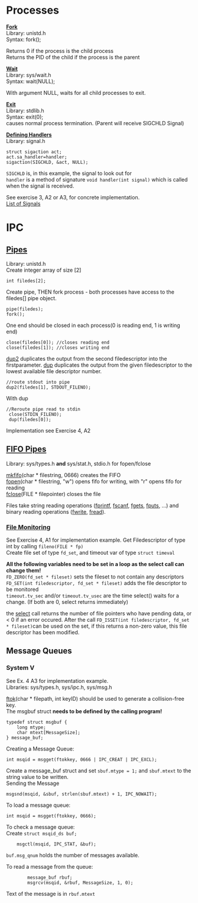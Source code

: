 
# Processes
**[Fork](https://linux.die.net/man/3/fork)**  
Library: unistd.h  
Syntax: fork();

Returns 0 if the process is the child process  
Returns the PID of the child if the process is the parent


**[Wait](https://linux.die.net/man/3/wait)**  
Library: sys/wait.h  
Syntax: wait(NULL);  

With argument NULL, waits for all child processes to exit.  

**[Exit](https://linux.die.net/man/3/exit)**  
Library: stdlib.h  
Syntax: exit(0);  
causes normal process termination. (Parent will receive SIGCHLD Signal)  

**[Defining Handlers](http://man7.org/linux/man-pages/man2/sigaction.2.html)**  
Library: signal.h  

    struct sigaction act;
    act.sa_handler=handler;
    sigaction(SIGCHLD, &act, NULL);

`SIGCHLD` is, in this example, the signal to look out for  
`handler` is a method of signature `void handler(int signal)` which is called when the signal is received.  

See exercise 3, A2 or A3, for concrete implementation.  
[List of Signals](http://man7.org/linux/man-pages/man7/signal.7.html)  

# IPC
## [Pipes](https://linux.die.net/man/3/pipe)
Library: unistd.h  
Create integer array of size [2]  

    int filedes[2];
Create pipe, THEN fork process - both processes have access to the filedes[] pipe object.

    pipe(filedes);
    fork();
One end should be closed in each process(0 is reading end, 1 is writing end) 

    close(filedes[0]); //closes reading end
    close(filedes[1]); //closes writing end
[dup2](https://linux.die.net/man/3/dup2) duplicates the output from the second filedescriptor into the firstparameter. [dup](https://linux.die.net/man/3/dup) duplicates the output from the given filedescriptor to the lowest available file descriptor number.

    //route stdout into pipe
    dup2(filedes[1], STDOUT_FILENO);

With dup

    //Reroute pipe read to stdin
     close(STDIN_FILENO);
     dup(filedes[0]);
Implementation see Exercise 4, A2

## [FIFO Pipes](https://www.geeksforgeeks.org/named-pipe-fifo-example-c-program/)
Library: sys/types.h **and** sys/stat.h, stdio.h for fopen/fclose

[mkfifo](https://linux.die.net/man/3/mkfifo)(char * filestring, 0666) creates the FIFO  
[fopen](https://linux.die.net/man/3/fopen)(char * filestring, "w") opens fifo for writing, with "r" opens fifo for reading  
[fclose](https://linux.die.net/man/3/fclose)(FILE * filepointer) closes the file  

Files take string reading operations ([fprintf](https://linux.die.net/man/3/fprintf), [fscanf](https://linux.die.net/man/3/fscanf), [fgets](https://linux.die.net/man/3/fgets), [fputs](https://linux.die.net/man/3/fputs), ...)  and binary reading operations ([fwrite](https://linux.die.net/man/3/fwrite), [fread](https://linux.die.net/man/3/fread)).  

### [File Monitoring](https://linux.die.net/man/3/fd_set)
See Exercise 4, A1 for implementation example.
Get Filedescriptor of type int by calling `fileno(FILE * fp)`  
Create file set of type `fd_set`, and timeout var of type `struct timeval`  

**All the following variables need to be set in a loop as the select call can change them!**  
`FD_ZERO(fd_set * fileset)` sets the fileset to not contain any descriptors  
`FD_SET(int filedescriptor, fd_set * fileset)` adds the file descriptor to be monitored  
`timeout.tv_sec` and/or `timeout.tv_usec` are the time select() waits for a change. (If both are 0, select returns immediately)  

the [select](https://linux.die.net/man/3/select) call returns the number of file pointers who have pending data, or < 0 if an error occured. After the call `FD_ISSET(int filedescriptor, fd_set * fileset)`can be used on the set, if this returns a non-zero value, this file descriptor has been modified.

 ## Message Queues
### System V
See Ex. 4 A3 for implementation example.  
Libraries: sys/types.h, sys/ipc.h, sys/msg.h  

[ftok](https://linux.die.net/man/3/ftok)(char * filepath, int keyID) should be used to generate a collision-free key.  
The msgbuf struct **needs to be defined by the calling program!**  

    typedef struct msgbuf {
        long mtype;
        char mtext[MessageSize];
    } message_buf;

Creating a Message Queue:  

    int msqid = msgget(ftokkey, 0666 | IPC_CREAT | IPC_EXCL);

Create a message_buf struct and set `sbuf.mtype = 1;` and `sbuf.mtext` to the string value to be written.  
Sending the Message

    msgsnd(msqid, &sbuf, strlen(sbuf.mtext) + 1, IPC_NOWAIT);
To load a message queue:  

    int msqid = msgget(ftokkey, 0666);

To check a message queue:  
Create `struct msqid_ds buf;`  

        msgctl(msqid, IPC_STAT, &buf);
`buf.msg_qnum` holds the number of messages available.  

To read a message from the queue:

            message_buf rbuf;
            msgrcv(msqid, &rbuf, MessageSize, 1, 0);
Text of the message is in `rbuf.mtext`
